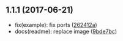 <a name="1.1.1"></a>
## 1.1.1 (2017-06-21)

* fix(example): fix ports ([262412a](https://github.com/RisingStack/jaeger-node/commit/262412a))
* docs(readme): replace image ([9bde7bc](https://github.com/RisingStack/jaeger-node/commit/9bde7bc))



